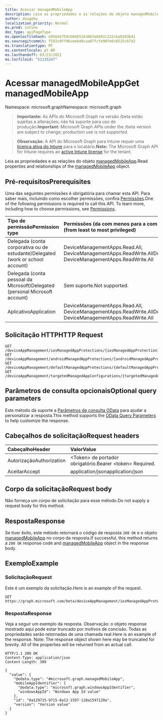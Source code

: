 ```yaml
---
title: Acessar managedMobileApp
description: Leia as propriedades e as relações do objeto managedMobileApp.
author: dougeby
localization_priority: Normal
ms.prod: intune
doc_type: apiPageType
ms.openlocfilehash: e956d4759cb8465163d63a0492c222cba8183b41
ms.sourcegitcommit: f592c9ff96ceeb40caa67fcfe90fe6c8525cb7d2
ms.translationtype: MT
ms.contentlocale: pt-BR
ms.lasthandoff: 03/23/2021
ms.locfileid: "51135247"
---
```

# <a name="get-managedmobileapp"></a><span data-ttu-id="9e69f-103">Acessar managedMobileApp</span><span class="sxs-lookup"><span data-stu-id="9e69f-103">Get managedMobileApp</span></span>

<span data-ttu-id="9e69f-104">Namespace: microsoft.graph</span><span class="sxs-lookup"><span data-stu-id="9e69f-104">Namespace: microsoft.graph</span></span>

> <span data-ttu-id="9e69f-105">**Importante:** As APIs do Microsoft Graph na versão /beta estão sujeitas a alterações; não há suporte para uso de produção.</span><span class="sxs-lookup"><span data-stu-id="9e69f-105">**Important:** Microsoft Graph APIs under the /beta version are subject to change; production use is not supported.</span></span>

> <span data-ttu-id="9e69f-106">**Observação:** A API do Microsoft Graph para Intune requer uma [licença ativa do Intune](https://go.microsoft.com/fwlink/?linkid=839381) para o locatário.</span><span class="sxs-lookup"><span data-stu-id="9e69f-106">**Note:** The Microsoft Graph API for Intune requires an [active Intune license](https://go.microsoft.com/fwlink/?linkid=839381) for the tenant.</span></span>

<span data-ttu-id="9e69f-107">Leia as propriedades e as relações do objeto [managedMobileApp](../resources/intune-mam-managedmobileapp.md).</span><span class="sxs-lookup"><span data-stu-id="9e69f-107">Read properties and relationships of the [managedMobileApp](../resources/intune-mam-managedmobileapp.md) object.</span></span>

## <a name="prerequisites"></a><span data-ttu-id="9e69f-108">Pré-requisitos</span><span class="sxs-lookup"><span data-stu-id="9e69f-108">Prerequisites</span></span>
<span data-ttu-id="9e69f-p101">Uma das seguintes permissões é obrigatória para chamar esta API. Para saber mais, incluindo como escolher permissões, confira [Permissões](/graph/permissions-reference).</span><span class="sxs-lookup"><span data-stu-id="9e69f-p101">One of the following permissions is required to call this API. To learn more, including how to choose permissions, see [Permissions](/graph/permissions-reference).</span></span>

|<span data-ttu-id="9e69f-111">Tipo de permissão</span><span class="sxs-lookup"><span data-stu-id="9e69f-111">Permission type</span></span>|<span data-ttu-id="9e69f-112">Permissões (da com menos para a com mais privilégios)</span><span class="sxs-lookup"><span data-stu-id="9e69f-112">Permissions (from least to most privileged)</span></span>|
|:---|:---|
|<span data-ttu-id="9e69f-113">Delegada (conta corporativa ou de estudante)</span><span class="sxs-lookup"><span data-stu-id="9e69f-113">Delegated (work or school account)</span></span>|<span data-ttu-id="9e69f-114">DeviceManagementApps.Read.All, DeviceManagementApps.ReadWrite.All</span><span class="sxs-lookup"><span data-stu-id="9e69f-114">DeviceManagementApps.Read.All, DeviceManagementApps.ReadWrite.All</span></span>|
|<span data-ttu-id="9e69f-115">Delegada (conta pessoal da Microsoft)</span><span class="sxs-lookup"><span data-stu-id="9e69f-115">Delegated (personal Microsoft account)</span></span>|<span data-ttu-id="9e69f-116">Sem suporte.</span><span class="sxs-lookup"><span data-stu-id="9e69f-116">Not supported.</span></span>|
|<span data-ttu-id="9e69f-117">Aplicativo</span><span class="sxs-lookup"><span data-stu-id="9e69f-117">Application</span></span>|<span data-ttu-id="9e69f-118">DeviceManagementApps.Read.All, DeviceManagementApps.ReadWrite.All</span><span class="sxs-lookup"><span data-stu-id="9e69f-118">DeviceManagementApps.Read.All, DeviceManagementApps.ReadWrite.All</span></span>|

## <a name="http-request"></a><span data-ttu-id="9e69f-119">Solicitação HTTP</span><span class="sxs-lookup"><span data-stu-id="9e69f-119">HTTP Request</span></span>
<!-- {
  "blockType": "ignored"
}
-->
``` http
GET /deviceAppManagement/iosManagedAppProtections/{iosManagedAppProtectionId}/apps/{managedMobileAppId}
GET /deviceAppManagement/androidManagedAppProtections/{androidManagedAppProtectionId}/apps/{managedMobileAppId}
GET /deviceAppManagement/defaultManagedAppProtections/{defaultManagedAppProtectionId}/apps/{managedMobileAppId}
GET /deviceAppManagement/targetedManagedAppConfigurations/{targetedManagedAppConfigurationId}/apps/{managedMobileAppId}
```

## <a name="optional-query-parameters"></a><span data-ttu-id="9e69f-120">Parâmetros de consulta opcionais</span><span class="sxs-lookup"><span data-stu-id="9e69f-120">Optional query parameters</span></span>
<span data-ttu-id="9e69f-121">Este método dá suporte a [Parâmetros de consulta OData](/graph/query-parameters) para ajudar a personalizar a resposta.</span><span class="sxs-lookup"><span data-stu-id="9e69f-121">This method supports the [OData Query Parameters](/graph/query-parameters) to help customize the response.</span></span>

## <a name="request-headers"></a><span data-ttu-id="9e69f-122">Cabeçalhos de solicitação</span><span class="sxs-lookup"><span data-stu-id="9e69f-122">Request headers</span></span>
|<span data-ttu-id="9e69f-123">Cabeçalho</span><span class="sxs-lookup"><span data-stu-id="9e69f-123">Header</span></span>|<span data-ttu-id="9e69f-124">Valor</span><span class="sxs-lookup"><span data-stu-id="9e69f-124">Value</span></span>|
|:---|:---|
|<span data-ttu-id="9e69f-125">Autorização</span><span class="sxs-lookup"><span data-stu-id="9e69f-125">Authorization</span></span>|<span data-ttu-id="9e69f-126">&lt;Token&gt; de portador obrigatório.</span><span class="sxs-lookup"><span data-stu-id="9e69f-126">Bearer &lt;token&gt; Required.</span></span>|
|<span data-ttu-id="9e69f-127">Aceitar</span><span class="sxs-lookup"><span data-stu-id="9e69f-127">Accept</span></span>|<span data-ttu-id="9e69f-128">application/json</span><span class="sxs-lookup"><span data-stu-id="9e69f-128">application/json</span></span>|

## <a name="request-body"></a><span data-ttu-id="9e69f-129">Corpo da solicitação</span><span class="sxs-lookup"><span data-stu-id="9e69f-129">Request body</span></span>
<span data-ttu-id="9e69f-130">Não forneça um corpo de solicitação para esse método.</span><span class="sxs-lookup"><span data-stu-id="9e69f-130">Do not supply a request body for this method.</span></span>

## <a name="response"></a><span data-ttu-id="9e69f-131">Resposta</span><span class="sxs-lookup"><span data-stu-id="9e69f-131">Response</span></span>
<span data-ttu-id="9e69f-132">Se tiver êxito, este método retornará o código de resposta `200 OK` e o objeto [managedMobileApp](../resources/intune-mam-managedmobileapp.md) no corpo da resposta.</span><span class="sxs-lookup"><span data-stu-id="9e69f-132">If successful, this method returns a `200 OK` response code and [managedMobileApp](../resources/intune-mam-managedmobileapp.md) object in the response body.</span></span>

## <a name="example"></a><span data-ttu-id="9e69f-133">Exemplo</span><span class="sxs-lookup"><span data-stu-id="9e69f-133">Example</span></span>

### <a name="request"></a><span data-ttu-id="9e69f-134">Solicitação</span><span class="sxs-lookup"><span data-stu-id="9e69f-134">Request</span></span>
<span data-ttu-id="9e69f-135">Este é um exemplo da solicitação.</span><span class="sxs-lookup"><span data-stu-id="9e69f-135">Here is an example of the request.</span></span>
``` http
GET https://graph.microsoft.com/beta/deviceAppManagement/iosManagedAppProtections/{iosManagedAppProtectionId}/apps/{managedMobileAppId}
```

### <a name="response"></a><span data-ttu-id="9e69f-136">Resposta</span><span class="sxs-lookup"><span data-stu-id="9e69f-136">Response</span></span>
<span data-ttu-id="9e69f-p102">Veja a seguir um exemplo da resposta. Observação: o objeto response mostrado aqui pode estar truncado por motivos de concisão. Todas as propriedades serão retornadas de uma chamada real.</span><span class="sxs-lookup"><span data-stu-id="9e69f-p102">Here is an example of the response. Note: The response object shown here may be truncated for brevity. All of the properties will be returned from an actual call.</span></span>
``` http
HTTP/1.1 200 OK
Content-Type: application/json
Content-Length: 309

{
  "value": {
    "@odata.type": "#microsoft.graph.managedMobileApp",
    "mobileAppIdentifier": {
      "@odata.type": "microsoft.graph.windowsAppIdentifier",
      "windowsAppId": "Windows App Id value"
    },
    "id": "0a129715-9715-0a12-1597-120a1597120a",
    "version": "Version value"
  }
}
```





